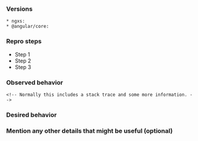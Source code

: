 <!--
## Feature Request?
For feature requests, delete the form below and describe the requirements and use case.
-->

<!--
## Question?
For questions, please ask them on stack overflow with the `ngxs` tag:

https://stackoverflow.com/questions/ask?tags=ngxs

This is so that the issue tracker doesn't get overrun with questions.
And stackoverflow is a better place for questions.
-->

### Versions

<!--
Please provide ther version of NGXS that you are using as well as the version of Angular
-->

```
* ngxs:
* @angular/core:
```

### Repro steps

<!--
Simple steps to reproduce this bug.
Please include: commands run, packages added, related code changes.
A link to a sample repo would help too.
-->

* Step 1
* Step 2
* Step 3

### Observed behavior

```
<!-- Normally this includes a stack trace and some more information. -->
```

### Desired behavior

<!--
What would like to see implemented?
What is the usecase?
What did you expect to see?
-->

### Mention any other details that might be useful (optional)
